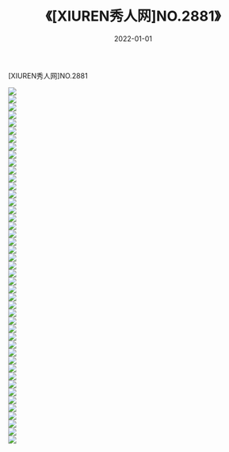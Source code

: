 ﻿---
layout: post
title:  《[XIUREN秀人网]NO.2881》
date:   2022-01-01
img: http://img.660000.xyz/Sharelink/秀人网/秀人网第03部分/[XIUREN秀人网]NO.2881/000.jpg
categories: [美女, 清纯, 唯美]
---

[XIUREN秀人网]NO.2881

 ![](http://img.660000.xyz/Sharelink/秀人网/秀人网第03部分/[XIUREN秀人网]NO.2881/001.jpg) <br>![](http://img.660000.xyz/Sharelink/秀人网/秀人网第03部分/[XIUREN秀人网]NO.2881/002.jpg) <br>![](http://img.660000.xyz/Sharelink/秀人网/秀人网第03部分/[XIUREN秀人网]NO.2881/003.jpg) <br>![](http://img.660000.xyz/Sharelink/秀人网/秀人网第03部分/[XIUREN秀人网]NO.2881/004.jpg) <br>![](http://img.660000.xyz/Sharelink/秀人网/秀人网第03部分/[XIUREN秀人网]NO.2881/005.jpg) <br>![](http://img.660000.xyz/Sharelink/秀人网/秀人网第03部分/[XIUREN秀人网]NO.2881/006.jpg) <br>![](http://img.660000.xyz/Sharelink/秀人网/秀人网第03部分/[XIUREN秀人网]NO.2881/007.jpg) <br>![](http://img.660000.xyz/Sharelink/秀人网/秀人网第03部分/[XIUREN秀人网]NO.2881/008.jpg) <br>![](http://img.660000.xyz/Sharelink/秀人网/秀人网第03部分/[XIUREN秀人网]NO.2881/009.jpg) <br>![](http://img.660000.xyz/Sharelink/秀人网/秀人网第03部分/[XIUREN秀人网]NO.2881/010.jpg) <br>![](http://img.660000.xyz/Sharelink/秀人网/秀人网第03部分/[XIUREN秀人网]NO.2881/011.jpg) <br>![](http://img.660000.xyz/Sharelink/秀人网/秀人网第03部分/[XIUREN秀人网]NO.2881/012.jpg) <br>![](http://img.660000.xyz/Sharelink/秀人网/秀人网第03部分/[XIUREN秀人网]NO.2881/013.jpg) <br>![](http://img.660000.xyz/Sharelink/秀人网/秀人网第03部分/[XIUREN秀人网]NO.2881/014.jpg) <br>![](http://img.660000.xyz/Sharelink/秀人网/秀人网第03部分/[XIUREN秀人网]NO.2881/015.jpg) <br>![](http://img.660000.xyz/Sharelink/秀人网/秀人网第03部分/[XIUREN秀人网]NO.2881/016.jpg) <br>![](http://img.660000.xyz/Sharelink/秀人网/秀人网第03部分/[XIUREN秀人网]NO.2881/017.jpg) <br>![](http://img.660000.xyz/Sharelink/秀人网/秀人网第03部分/[XIUREN秀人网]NO.2881/018.jpg) <br>![](http://img.660000.xyz/Sharelink/秀人网/秀人网第03部分/[XIUREN秀人网]NO.2881/019.jpg) <br>![](http://img.660000.xyz/Sharelink/秀人网/秀人网第03部分/[XIUREN秀人网]NO.2881/020.jpg) <br>![](http://img.660000.xyz/Sharelink/秀人网/秀人网第03部分/[XIUREN秀人网]NO.2881/021.jpg) <br>![](http://img.660000.xyz/Sharelink/秀人网/秀人网第03部分/[XIUREN秀人网]NO.2881/022.jpg) <br>![](http://img.660000.xyz/Sharelink/秀人网/秀人网第03部分/[XIUREN秀人网]NO.2881/023.jpg) <br>![](http://img.660000.xyz/Sharelink/秀人网/秀人网第03部分/[XIUREN秀人网]NO.2881/024.jpg) <br>![](http://img.660000.xyz/Sharelink/秀人网/秀人网第03部分/[XIUREN秀人网]NO.2881/025.jpg) <br>![](http://img.660000.xyz/Sharelink/秀人网/秀人网第03部分/[XIUREN秀人网]NO.2881/026.jpg) <br>![](http://img.660000.xyz/Sharelink/秀人网/秀人网第03部分/[XIUREN秀人网]NO.2881/027.jpg) <br>![](http://img.660000.xyz/Sharelink/秀人网/秀人网第03部分/[XIUREN秀人网]NO.2881/028.jpg) <br>![](http://img.660000.xyz/Sharelink/秀人网/秀人网第03部分/[XIUREN秀人网]NO.2881/029.jpg) <br>![](http://img.660000.xyz/Sharelink/秀人网/秀人网第03部分/[XIUREN秀人网]NO.2881/030.jpg) <br>![](http://img.660000.xyz/Sharelink/秀人网/秀人网第03部分/[XIUREN秀人网]NO.2881/031.jpg) <br>![](http://img.660000.xyz/Sharelink/秀人网/秀人网第03部分/[XIUREN秀人网]NO.2881/032.jpg) <br>![](http://img.660000.xyz/Sharelink/秀人网/秀人网第03部分/[XIUREN秀人网]NO.2881/033.jpg) <br>![](http://img.660000.xyz/Sharelink/秀人网/秀人网第03部分/[XIUREN秀人网]NO.2881/034.jpg) <br>![](http://img.660000.xyz/Sharelink/秀人网/秀人网第03部分/[XIUREN秀人网]NO.2881/035.jpg) <br>![](http://img.660000.xyz/Sharelink/秀人网/秀人网第03部分/[XIUREN秀人网]NO.2881/036.jpg) <br>![](http://img.660000.xyz/Sharelink/秀人网/秀人网第03部分/[XIUREN秀人网]NO.2881/037.jpg) <br>![](http://img.660000.xyz/Sharelink/秀人网/秀人网第03部分/[XIUREN秀人网]NO.2881/038.jpg) <br>![](http://img.660000.xyz/Sharelink/秀人网/秀人网第03部分/[XIUREN秀人网]NO.2881/039.jpg) <br>![](http://img.660000.xyz/Sharelink/秀人网/秀人网第03部分/[XIUREN秀人网]NO.2881/040.jpg) <br>![](http://img.660000.xyz/Sharelink/秀人网/秀人网第03部分/[XIUREN秀人网]NO.2881/041.jpg) <br>![](http://img.660000.xyz/Sharelink/秀人网/秀人网第03部分/[XIUREN秀人网]NO.2881/042.jpg) <br>![](http://img.660000.xyz/Sharelink/秀人网/秀人网第03部分/[XIUREN秀人网]NO.2881/043.jpg) <br>![](http://img.660000.xyz/Sharelink/秀人网/秀人网第03部分/[XIUREN秀人网]NO.2881/044.jpg) <br>![](http://img.660000.xyz/Sharelink/秀人网/秀人网第03部分/[XIUREN秀人网]NO.2881/045.jpg) <br>